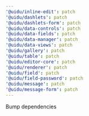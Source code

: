 ```yaml
---
'@uidu/inline-edit': patch
'@uidu/dashlets': patch
'@uidu/dashlets-form': patch
'@uidu/data-controls': patch
'@uidu/data-fields': patch
'@uidu/data-manager': patch
'@uidu/data-views': patch
'@uidu/gallery': patch
'@uidu/table': patch
'@uidu/editor-core': patch
'@uidu/renderer': patch
'@uidu/field': patch
'@uidu/field-password': patch
'@uidu/message': patch
'@uidu/message-form': patch
---
```


Bump dependencies
